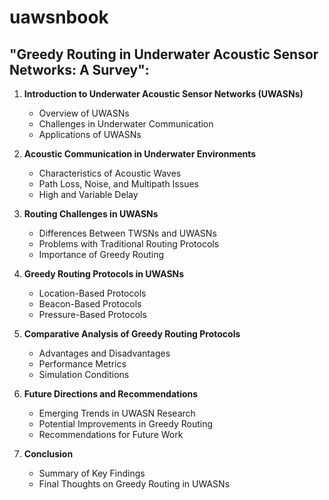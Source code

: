 # uawsnbook
## "Greedy Routing in Underwater Acoustic Sensor Networks: A Survey":

1. **Introduction to Underwater Acoustic Sensor Networks (UWASNs)**
   - Overview of UWASNs
   - Challenges in Underwater Communication
   - Applications of UWASNs

2. **Acoustic Communication in Underwater Environments**
   - Characteristics of Acoustic Waves
   - Path Loss, Noise, and Multipath Issues
   - High and Variable Delay

3. **Routing Challenges in UWASNs**
   - Differences Between TWSNs and UWASNs
   - Problems with Traditional Routing Protocols
   - Importance of Greedy Routing

4. **Greedy Routing Protocols in UWASNs**
   - Location-Based Protocols
   - Beacon-Based Protocols
   - Pressure-Based Protocols

5. **Comparative Analysis of Greedy Routing Protocols**
   - Advantages and Disadvantages
   - Performance Metrics
   - Simulation Conditions

6. **Future Directions and Recommendations**
   - Emerging Trends in UWASN Research
   - Potential Improvements in Greedy Routing
   - Recommendations for Future Work

7. **Conclusion**
   - Summary of Key Findings
   - Final Thoughts on Greedy Routing in UWASNs

